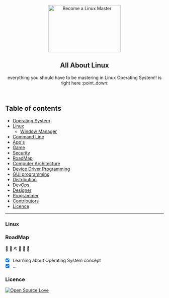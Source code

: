 <p align="center">
  <a href="https://github.com/eqba1/all-about-linux">
    <img src="https://raw.githubusercontent.com/eqba1/all-about-linux/logo.jpg" alt="Become a Linux Master" width=230 height=150>
  </a>
  <h2 align="center">All About Linux</h2>

  <p align="center">
    everything you should have to be mastering in Linux Operating System!! is right here :point_down:
    <br>
    </p>
</p>

<br>

## Table of contents
- [Operating System](#operating-system)
- [Linux](#linux)
    - [Window Manager](#window-manager)
- [Command Line](#command-line)
- [App's](#app)
- [Game](#game)
- [Security](#security)
- [RoadMap](#roadmap)
- [Computer Architecture](#computer-architecture)
- [Device Driver Programming](#device-driver-programming)
- [GUI programming](#gui-programming)
- [Distribution](#distribution)
- [DevOps](#devops)
- [Designer](#disigner)
- [Programmer](#programmer)
- [Contributors](#contributors)
- [Licence](#licence)


<hr>

### Linux

### RoadMap
  🚧 👷‍ ⛏ 👷 🔧️ 🚧
- [x] Learning about Operating System concept
- [x] ...

### Licence
[![Open Source Love](https://badges.frapsoft.com/os/v2/open-source-200x33.png?v=103)](#)

